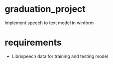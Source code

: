 # graduation_project
Implement speech to text model in winform 

# requirements
- Librispeech data for training and testing model